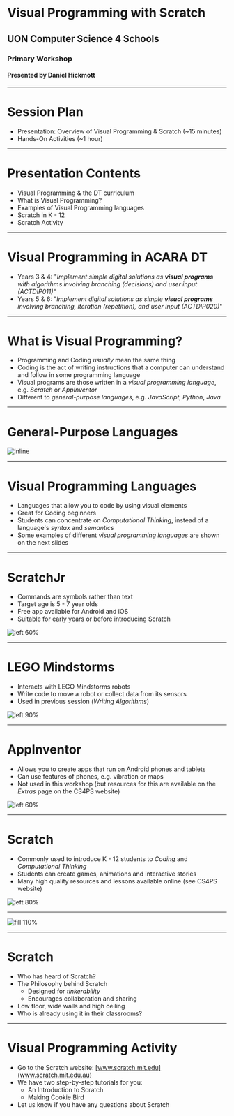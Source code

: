 # Visual Programming with Scratch

## UON Computer Science 4 Schools

### Primary Workshop

#### Presented by Daniel Hickmott

---

# Session Plan

- Presentation: Overview of Visual Programming & Scratch (~15 minutes)
- Hands-On Activities (~1 hour)

---

# Presentation Contents

- Visual Programming & the DT curriculum
- What is Visual Programming?
- Examples of Visual Programming languages
- Scratch in K - 12
- Scratch Activity

---

# Visual Programming in ACARA DT

- Years 3 & 4: "_Implement simple digital solutions as **visual programs** with algorithms involving branching (decisions) and user input (ACTDIP011)_" 
- Years 5 & 6: "_Implement digital solutions as simple **visual programs** involving branching, iteration (repetition), and user input (ACTDIP020)_" 

---

# What is Visual Programming?

- Programming and Coding *usually* mean the same thing
- Coding is the act of writing instructions that a computer can understand and follow in some programming language
- Visual programs are those written in a *visual programming language*, e.g. *Scratch* or *AppInventor*
- Different to *general-purpose languages*, e.g. *JavaScript*, *Python*, *Java*

---

# General-Purpose Languages

![inline](python_code.png)

--- 

# Visual Programming Languages

- Languages that allow you to code by using visual elements
- Great for Coding beginners
- Students can concentrate on *Computational Thinking*, instead of a language's *syntax* and *semantics*
- Some examples of different *visual programming languages* are shown on the next slides

---

# ScratchJr

- Commands are symbols rather than text
- Target age is 5 - 7 year olds
- Free app available for Android and iOS
- Suitable for early years or before introducing Scratch

![left 60%](scratch_jr.jpg)

---

# LEGO Mindstorms

- Interacts with LEGO Mindstorms robots
- Write code to move a robot or collect data from its sensors
- Used in previous session (*Writing Algorithms*)

![left 90%](lego_mindstorms.png)

---

# AppInventor

- Allows you to create apps that run on Android phones and tablets
- Can use features of phones, e.g. vibration or maps
- Not used in this workshop (but resources for this are available on the *Extras* page on the CS4PS website)

![left 60%](app_inventor.png)

---

# Scratch 

- Commonly used to introduce K - 12 students to *Coding* and *Computational Thinking*
- Students can create games, animations and interactive stories
- Many high quality resources and lessons available online (see CS4PS website)

![left 80%](scratch.png)

---

![fill 110%](scratch_homepage.png)

---

# Scratch

- Who has heard of Scratch?
- The Philosophy behind Scratch
	- Designed for *tinkerability*
	- Encourages collaboration and sharing
- Low floor, wide walls and high ceiling
- Who is already using it in their classrooms?

---

# Visual Programming Activity

- Go to the Scratch website: [www.scratch.mit.edu](www.scratch.mit.edu.au)
- We have two step-by-step tutorials for you:
  - An Introduction to Scratch
  - Making Cookie Bird
- Let us know if you have any questions about Scratch
